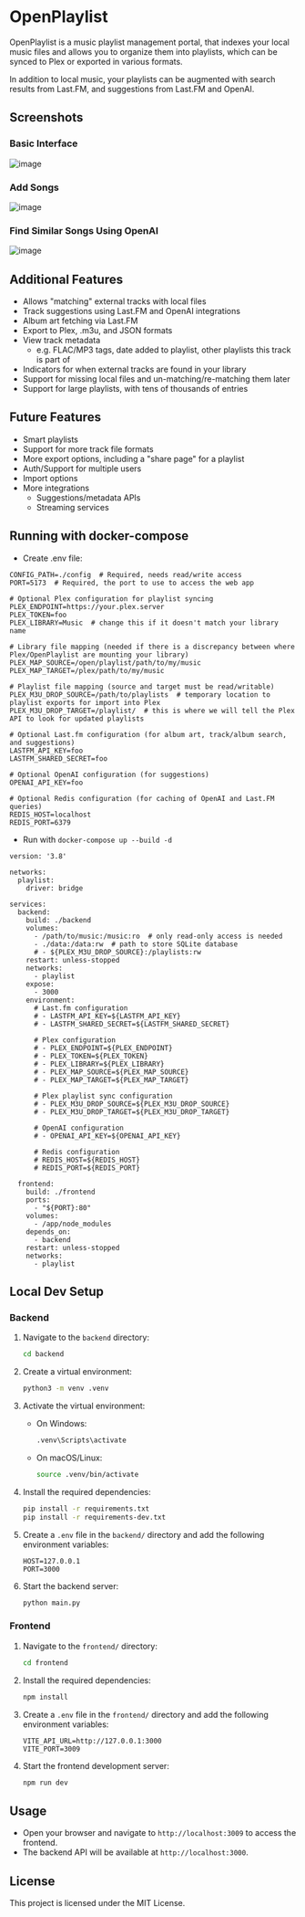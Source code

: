 # OpenPlaylist

OpenPlaylist is a music playlist management portal, that indexes your local music files and allows you to organize them into playlists, which can be synced to Plex or exported in various formats.

In addition to local music, your playlists can be augmented with search results from Last.FM, and suggestions from Last.FM and OpenAI.

## Screenshots
### Basic Interface
![image](https://github.com/user-attachments/assets/261a57b1-773e-480a-8842-250b77c9d25b)

### Add Songs
![image](https://github.com/user-attachments/assets/361570f9-766b-4fdc-94cf-b1bdfd484723)

### Find Similar Songs Using OpenAI
![image](https://github.com/user-attachments/assets/3fc0cc80-1f2f-4b70-ac2b-500649dffcf9)

## Additional Features
- Allows "matching" external tracks with local files
- Track suggestions using Last.FM and OpenAI integrations
- Album art fetching via Last.FM
- Export to Plex, .m3u, and JSON formats
- View track metadata
  - e.g. FLAC/MP3 tags, date added to playlist, other playlists this track is part of
- Indicators for when external tracks are found in your library
- Support for missing local files and un-matching/re-matching them later
- Support for large playlists, with tens of thousands of entries

## Future Features
- Smart playlists
- Support for more track file formats
- More export options, including a "share page" for a playlist
- Auth/Support for multiple users
- Import options
- More integrations
  - Suggestions/metadata APIs
  - Streaming services

## Running with docker-compose
- Create .env file:
```
CONFIG_PATH=./config  # Required, needs read/write access
PORT=5173  # Required, the port to use to access the web app

# Optional Plex configuration for playlist syncing
PLEX_ENDPOINT=https://your.plex.server
PLEX_TOKEN=foo
PLEX_LIBRARY=Music  # change this if it doesn't match your library name

# Library file mapping (needed if there is a discrepancy between where Plex/OpenPlaylist are mounting your library)
PLEX_MAP_SOURCE=/open/playlist/path/to/my/music
PLEX_MAP_TARGET=/plex/path/to/my/music

# Playlist file mapping (source and target must be read/writable)
PLEX_M3U_DROP_SOURCE=/path/to/playlists  # temporary location to playlist exports for import into Plex
PLEX_M3U_DROP_TARGET=/playlist/  # this is where we will tell the Plex API to look for updated playlists

# Optional Last.fm configuration (for album art, track/album search, and suggestions)
LASTFM_API_KEY=foo
LASTFM_SHARED_SECRET=foo

# Optional OpenAI configuration (for suggestions)
OPENAI_API_KEY=foo

# Optional Redis configuration (for caching of OpenAI and Last.FM queries)
REDIS_HOST=localhost
REDIS_PORT=6379
```

- Run with `docker-compose up --build -d`
```
version: '3.8'

networks:
  playlist:
    driver: bridge

services:
  backend:
    build: ./backend
    volumes:
      - /path/to/music:/music:ro  # only read-only access is needed
      - ./data:/data:rw  # path to store SQLite database
      # - ${PLEX_M3U_DROP_SOURCE}:/playlists:rw
    restart: unless-stopped
    networks:
      - playlist
    expose:
      - 3000
    environment:
      # Last.fm configuration
      # - LASTFM_API_KEY=${LASTFM_API_KEY}
      # - LASTFM_SHARED_SECRET=${LASTFM_SHARED_SECRET}

      # Plex configuration
      # - PLEX_ENDPOINT=${PLEX_ENDPOINT}
      # - PLEX_TOKEN=${PLEX_TOKEN}
      # - PLEX_LIBRARY=${PLEX_LIBRARY}
      # - PLEX_MAP_SOURCE=${PLEX_MAP_SOURCE}
      # - PLEX_MAP_TARGET=${PLEX_MAP_TARGET}

      # Plex playlist sync configuration
      # - PLEX_M3U_DROP_SOURCE=${PLEX_M3U_DROP_SOURCE}
      # - PLEX_M3U_DROP_TARGET=${PLEX_M3U_DROP_TARGET}

      # OpenAI configuration
      # - OPENAI_API_KEY=${OPENAI_API_KEY}

      # Redis configuration
      # REDIS_HOST=${REDIS_HOST}
      # REDIS_PORT=${REDIS_PORT}

  frontend:
    build: ./frontend
    ports:
      - "${PORT}:80"
    volumes:
      - /app/node_modules
    depends_on:
      - backend
    restart: unless-stopped
    networks:
      - playlist
```

## Local Dev Setup

### Backend

1. Navigate to the `backend` directory:

    ```sh
    cd backend
    ```

2. Create a virtual environment:

    ```sh
    python3 -m venv .venv
    ```

3. Activate the virtual environment:

    - On Windows:

        ```sh
        .venv\Scripts\activate
        ```

    - On macOS/Linux:

        ```sh
        source .venv/bin/activate
        ```

4. Install the required dependencies:

    ```sh
    pip install -r requirements.txt
    pip install -r requirements-dev.txt
    ```

5. Create a `.env` file in the `backend/` directory and add the following environment variables:

    ```env
    HOST=127.0.0.1
    PORT=3000
    ```

6. Start the backend server:

    ```sh
    python main.py
    ```

### Frontend

1. Navigate to the `frontend/` directory:

    ```sh
    cd frontend
    ```

2. Install the required dependencies:

    ```sh
    npm install
    ```

3. Create a `.env` file in the `frontend/` directory and add the following environment variables:

    ```env
    VITE_API_URL=http://127.0.0.1:3000
    VITE_PORT=3009
    ```

4. Start the frontend development server:

    ```sh
    npm run dev
    ```

## Usage

- Open your browser and navigate to `http://localhost:3009` to access the frontend.
- The backend API will be available at `http://localhost:3000`.

## License

This project is licensed under the MIT License.

